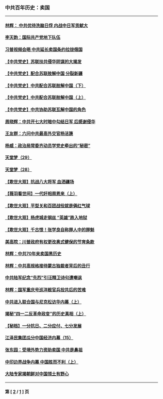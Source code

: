 ### 中共百年历史：卖国
---
#### [林辉： 中共优待洗脑日俘 内战中日军贡献大](../../pages/nf1176117/n13624644.md?08110430) 
#### [李天韵：国际共产党地下队伍](../../pages/nf1176117/n13611808.md?08110430) 
#### [习普视频会晤 中共延长卖国条约拉拢俄国](../../pages/nf1176117/n13060971.md?08110430) 
#### [【中共党史】苏联扶共侵华阴谋的大揭发](../../pages/nf1176117/n13056050.md?08110430) 
#### [【中共党史】配合苏联肢解中国 分裂新疆](../../pages/nf1176117/n13040700.md?08110430) 
#### [【中共党史】中共配合苏联肢解中国（下）](../../pages/nf1176117/n13035660.md?08110430) 
#### [【中共党史】中共配合苏联肢解中国（上）](../../pages/nf1176117/n13030262.md?08110430) 
#### [【中共党史】中共协助苏联瓦解中国的角色](../../pages/nf1176117/n13018109.md?08110430) 
#### [周晓辉：中共开七大时暗中勾结日军 后感谢侵华](../../pages/nf1176117/n12921960.md?08110430) 
#### [王友群：六问中共最高外交官杨洁篪](../../pages/nf1176117/n12836495.md?08110430) 
#### [杨威：政治局常委齐动员学党史牵出的“秘密”](../../pages/nf1176117/n12764642.md?08110430) 
#### [天堂梦（29）](../../pages/nf1176117/n12408465.md?08110430) 
#### [天堂梦（28）](../../pages/nf1176117/n12408309.md?08110430) 
#### [【欺世大观】抗战八大将军 血洒疆场](../../pages/nf1176117/n12357044.md?08110430) 
#### [【薇羽看世间】一代奸相周恩来（上）](../../pages/nf1176117/n12401109.md?08110430) 
#### [【欺世大观】平型关和百团战役就是俩红气球](../../pages/nf1176117/n12359157.md?08110430) 
#### [【欺世大观】杨虎城走钢丝 “英雄”跌入地狱](../../pages/nf1176117/n12358840.md?08110430) 
#### [【欺世大观】千古恨！张学良自称罪人中的罪魁](../../pages/nf1176117/n12358629.md?08110430) 
#### [美高院：川普政府有权更改奥式健保的节育条款](../../pages/nf1176117/n12242171.md?08110430) 
#### [林辉：中共70年来卖国黑历史](../../pages/nf1176117/n11552181.md?08110430) 
#### [林辉：中共高规格接待蒙古独裁者背后的丑行](../../pages/nf1176117/n11225005.md?08110430) 
#### [中共陆军纪念“先烈”引汪精卫诗句遭嘲讽](../../pages/nf1176117/n11153345.md?08110430) 
#### [林辉：国军重庆号巡洋舰官兵投共后的苦难](../../pages/nf1176117/n10997801.md?08110430) 
#### [中共进入联合国与尼克松访华内幕（上）](../../pages/nf1176117/n10138788.md?08110430) 
#### [揭秘“四一二反革命政变”的历史真相（上）](../../pages/nf1176117/n9996650.md?08110430) 
#### [【秘档】一分抗日、二分应付、七分发展](../../pages/nf1176117/n9331484.md?08110430) 
#### [江泽民集团瓜分中国经济内幕（15）](../../pages/nf1176117/n9268584.md?08110430) 
#### [张东园：受境外势力资助卖国 中共是鼻祖](../../pages/nf1176117/n9272480.md?08110430) 
#### [中印边界战争内幕 中国胜而不利（上）](../../pages/nf1176117/n9252458.md?08110430) 
#### [大陆专家揭朝鲜对中国领土有野心](../../pages/nf1176117/n9074056.md?08110430) 

---
#### 第 [ [2](./2.md?08110430) / [1](./1.md?08110430) ] 页

